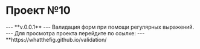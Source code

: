 <h1>Проект №10</h1>
---
**v.0.0.1**
---
Валидация форм при помощи регулярных выражений.
---
Для просмотра проекта перейдите по ссылке:
---
**https://whatthefig.github.io/validation/

